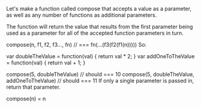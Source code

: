 Let's make a function called compose that accepts a value as a parameter, as well as any number of functions as additional parameters.

The function will return the value that results from the first parameter being used as a parameter for all of the accepted function parameters in turn.

compose(n, f1, f2, f3..., fn) // === fn(...(f3(f2(f1(n)))))
So:

var doubleTheValue = function(val) { return val * 2; }
var addOneToTheValue = function(val) { return val + 1; }

compose(5, doubleTheValue) // should === 10
compose(5, doubleTheValue, addOneToTheValue) // should === 11
If only a single parameter is passed in, return that parameter.

compose(n) = n
